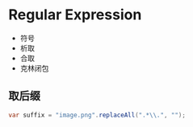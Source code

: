 # Regular Expression

- 符号
- 析取
- 合取
- 克林闭包

## 取后缀

```java
var suffix = "image.png".replaceAll(".*\\.", "");
```